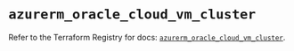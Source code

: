 # `azurerm_oracle_cloud_vm_cluster`

Refer to the Terraform Registry for docs: [`azurerm_oracle_cloud_vm_cluster`](https://registry.terraform.io/providers/hashicorp/azurerm/4.44.0/docs/resources/oracle_cloud_vm_cluster).
